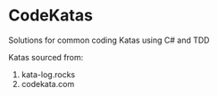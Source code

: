 # CodeKatas
Solutions for common coding Katas using C# and TDD

Katas sourced from:
  1. kata-log.rocks
  2. codekata.com 
